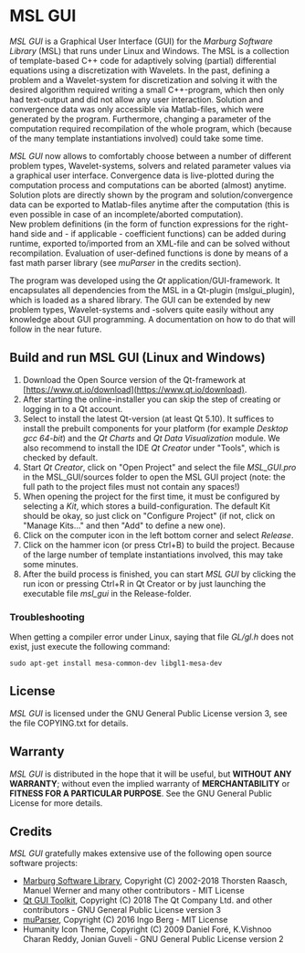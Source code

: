 # MSL GUI

*MSL GUI* is a Graphical User Interface (GUI) for the *Marburg Software Library* (MSL) that runs under Linux and Windows. The MSL is a collection of template-based C++ code for adaptively solving (partial) differential equations using a discretization with Wavelets. In the past, defining a problem and a Wavelet-system for discretization and solving it with the desired algorithm required writing a small C++-program, which then only had text-output and did not allow any user interaction. Solution and convergence data was only accessible via Matlab-files, which were generated by the program. Furthermore, changing a parameter of the computation required recompilation of the whole program, which (because of the many template instantiations involved) could take some time.

*MSL GUI* now allows to comfortably choose between a number of different problem types, Wavelet-systems, solvers and related parameter values via a graphical user interface. Convergence data is live-plotted during the computation process and computations can be aborted (almost) anytime. Solution plots are directly shown by the program and solution/convergence data can be exported to Matlab-files anytime after the computation (this is even possible in case of an incomplete/aborted computation).  
New problem definitions (in the form of function expressions for the right-hand side and - if applicable - coefficient functions) can be added during runtime, exported to/imported from an XML-file and can be solved without recompilation. Evaluation of user-defined functions is done by means of a fast math parser library (see *muParser* in the credits section).

The program was developed using the *Qt* application/GUI-framework. It encapsulates all dependencies from the MSL in a Qt-plugin (mslgui_plugin), which is loaded as a shared library. The GUI can be extended by new problem types, Wavelet-systems and -solvers quite easily without any knowledge about GUI programming. A documentation on how to do that will follow in the near future.

## Build and run MSL GUI (Linux and Windows)

1. Download the Open Source version of the Qt-framework at [https://www.qt.io/download](https://www.qt.io/download).
2. After starting the online-installer you can skip the step of creating or logging in to a Qt account.
3. Select to install the latest Qt-version (at least Qt 5.10). It suffices to install the prebuilt components for your platform (for example *Desktop gcc 64-bit*) and the *Qt Charts* and *Qt Data Visualization* module. We also recommend to install the IDE *Qt Creator* under "Tools", which is checked by default.
4. Start *Qt Creator*, click on "Open Project" and select the file *MSL_GUI.pro* in the MSL_GUI/sources folder to open the MSL GUI project (note: the full path to the project files must not contain any spaces!)
5. When opening the project for the first time, it must be configured by selecting a *Kit*, which stores a build-configuration. The default Kit should be okay, so just click on "Configure Project" (if not, click on "Manage Kits..." and then "Add" to define a new one).
6. Click on the computer icon in the left bottom corner and select *Release*.
7. Click on the hammer icon (or press Ctrl+B) to build the project. Because of the large number of template instantiations involved, this may take some minutes.
8. After the build process is finished, you can start *MSL GUI* by clicking the run icon or pressing Ctrl+R in Qt Creator or by just launching the executable file *msl_gui* in the Release-folder.

### Troubleshooting

When getting a compiler error under Linux, saying that file *GL/gl.h* does not exist, just execute the following command:

    sudo apt-get install mesa-common-dev libgl1-mesa-dev

## License

*MSL GUI* is licensed under the GNU General Public License version 3, see the file COPYING.txt for details.

## Warranty

*MSL GUI* is distributed in the hope that it will be useful, but **WITHOUT ANY WARRANTY**; without even the implied warranty of **MERCHANTABILITY** or **FITNESS FOR A PARTICULAR PURPOSE**. See the GNU General Public License for more details.

## Credits

*MSL GUI* gratefully makes extensive use of the following open source software projects:

* [Marburg Software Library](https://github.com/wavelet-and-multiscale-library/Marburg_Software_Library), Copyright (C) 2002-2018 Thorsten Raasch, Manuel Werner and many other contributors - MIT License
* [Qt GUI Toolkit](https://www.qt.io/), Copyright (C) 2018 The Qt Company Ltd. and other contributors - GNU General Public License version 3
* [muParser](http://beltoforion.de/article.php?a=muparser), Copyright (C) 2016 Ingo Berg - MIT License
* Humanity Icon Theme, Copyright (C) 2009 Daniel Foré, K.Vishnoo Charan Reddy, Jonian Guveli - GNU General Public License version 2

